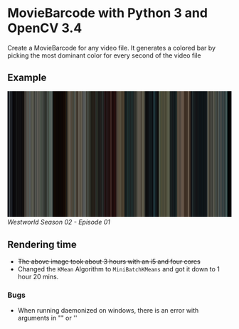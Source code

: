 # MovieBarcode with Python 3 and OpenCV 3.4
Create a MovieBarcode for any video file. It generates a colored bar by picking the most dominant color for every second of the video file

## Example
![Westworld S02E01](https://raw.githubusercontent.com/primus852/python-movie-barcode/master/pmb/result/westworld_s02e01.jpg)
*Westworld Season 02 - Episode 01*

## Rendering time
- ~~The above image took about 3 hours with an i5 and four cores~~
- Changed the `KMean` Algorithm to `MiniBatchKMeans` and got it down to 1 hour 20 mins. 

### Bugs
- When running daemonized on windows, there is an error with arguments in "" or ''
